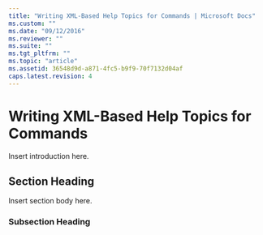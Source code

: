 ```yaml
---
title: "Writing XML-Based Help Topics for Commands | Microsoft Docs"
ms.custom: ""
ms.date: "09/12/2016"
ms.reviewer: ""
ms.suite: ""
ms.tgt_pltfrm: ""
ms.topic: "article"
ms.assetid: 36548d9d-a871-4fc5-b9f9-70f7132d04af
caps.latest.revision: 4
---
```

# Writing XML-Based Help Topics for Commands

Insert introduction here.

## Section Heading

 Insert section body here.

### Subsection Heading
